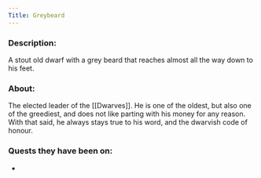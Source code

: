 ```yaml
---
Title: Greybeard
---
```

### Description:
A stout old dwarf with a grey beard that reaches almost all the way down to his feet.

### About:
The elected leader of the [[Dwarves]]. He is one of the oldest, but also one of the greediest, and does not like parting with his money for any reason. With that said, he always stays true to his word, and the dwarvish code of honour.


### Quests they have been on:
 * 